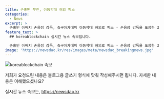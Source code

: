 ```yaml
---
title: 손흥민 부친, 아동학대 혐의 피소
categories:
  - News
excerpt: >
  손흥민 아버지 손웅정 감독, 축구아카데미 아동학대 혐의로 피소 - 손웅정 감독을 포함한 3명이 아동학대 혐의로 피소되어 검찰 수사를 받고 있는 사건이 발생했습니다. 피해자 측 주장에 따르면, 아동이 골대에서 중앙선까지 20초 안에 뛰어오지 못해 체벌당했다고 합니다. 손 감독은 아이들에 대한 사랑이 전제가 되지 않은 행동은 없었다고 반박하며 사과했습니다. 논란은 더 확산될 전망입니다. (#손웅정 #축구아카데미 #아동학대_고소)
feature_text: >
  ## koreablockchain 실시간 뉴스 속보입니다.

  손흥민 아버지 손웅정 감독, 축구아카데미 아동학대 혐의로 피소 - 손웅정 감독을 포함한 3명이 아동학대 혐의로 피소되어 검찰 수사를 받고 있는 사건이 발생했습니다. 피해자 측 주장에 따르면, 아동이 골대에서 중앙선까지 20초 안에 뛰어오지 못해 체벌당했다고 합니다. 손 감독은 아이들에 대한 사랑이 전제가 되지 않은 행동은 없었다고 반박하며 사과했습니다. 논란은 더 확산될 전망입니다. (#손웅정 #축구아카데미 #아동학대_고소)
image: 'https://newsdao.kr/res/images/meta/newsdao_breakingnews.jpg'
---
```


<p><img src="https://newsdao.kr/res/images/meta/newsdao_breakingnews.jpg" alt="koreablockchain 속보" /></p>

<p>저희가 요청드린 내용은 블로그용 글쓰기 형식에 맞춰 작성해주시면 됩니다. 자세한 내용은 이해했으셨나요?</p>
실시간 뉴스 속보는, <a href="https://newsdao.kr" rel="dofollow">https://newsdao.kr</a>


